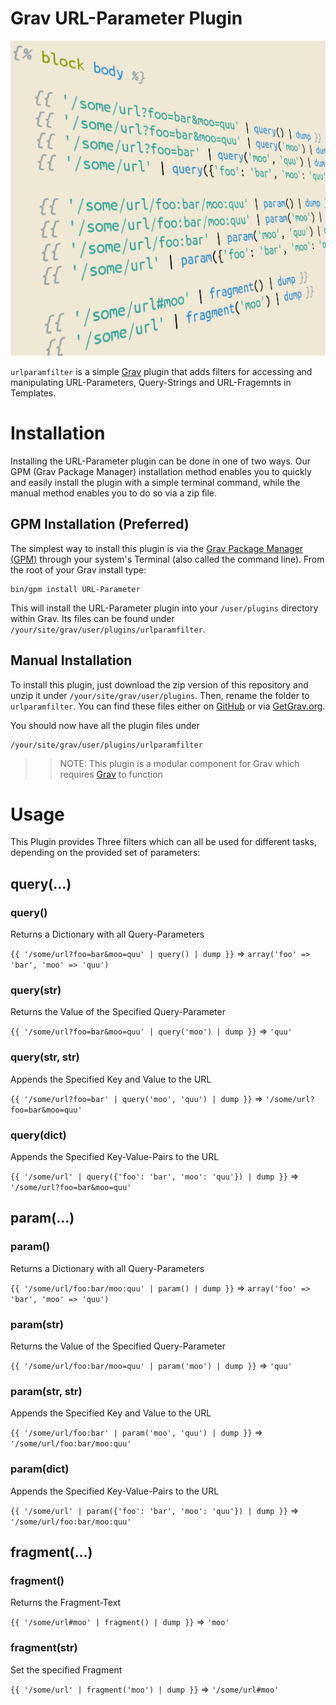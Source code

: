 # Grav URL-Parameter Plugin

![URL-Parameter](urlparamfilter.png)

`urlparamfilter` is a simple [Grav](http://github.com/getgrav/grav) plugin that adds filters for accessing and manipulating URL-Parameters, Query-Strings and URL-Fragemnts in Templates.

# Installation

Installing the URL-Parameter plugin can be done in one of two ways. Our GPM (Grav Package Manager) installation method enables you to quickly and easily install the plugin with a simple terminal command, while the manual method enables you to do so via a zip file.

## GPM Installation (Preferred)

The simplest way to install this plugin is via the [Grav Package Manager (GPM)](http://learn.getgrav.org/advanced/grav-gpm) through your system's Terminal (also called the command line).  From the root of your Grav install type:

    bin/gpm install URL-Parameter

This will install the URL-Parameter plugin into your `/user/plugins` directory within Grav. Its files can be found under `/your/site/grav/user/plugins/urlparamfilter`.

## Manual Installation

To install this plugin, just download the zip version of this repository and unzip it under `/your/site/grav/user/plugins`. Then, rename the folder to `urlparamfilter`. You can find these files either on [GitHub](https://github.com/getgrav/grav-plugin-urlparamfilter) or via [GetGrav.org](http://getgrav.org/downloads/plugins#extras).

You should now have all the plugin files under

    /your/site/grav/user/plugins/urlparamfilter

>> NOTE: This plugin is a modular component for Grav which requires [Grav](http://github.com/getgrav/grav) to function

# Usage

This Plugin provides Three filters which can all be used for different tasks, depending on the provided set of parameters:

## query(…)
### query()
Returns a Dictionary with all Query-Parameters

`{{ '/some/url?foo=bar&moo=quu' | query() | dump }}` => `array('foo' => 'bar', 'moo' => 'quu')`

### query(str)
Returns the Value of the Specified Query-Parameter

`{{ '/some/url?foo=bar&moo=quu' | query('moo') | dump }}` => `'quu'`

### query(str, str)
Appends the Specified Key and Value to the URL

`{{ '/some/url?foo=bar' | query('moo', 'quu') | dump }}` => `'/some/url?foo=bar&moo=quu'`
    
### query(dict)
Appends the Specified Key-Value-Pairs to the URL

`{{ '/some/url' | query({'foo': 'bar', 'moo': 'quu'}) | dump }}` => `'/some/url?foo=bar&moo=quu'`



## param(…)
### param()
Returns a Dictionary with all Query-Parameters

`{{ '/some/url/foo:bar/moo:quu' | param() | dump }}` => `array('foo' => 'bar', 'moo' => 'quu')`

### param(str)
Returns the Value of the Specified Query-Parameter

`{{ '/some/url/foo:bar/moo=quu' | param('moo') | dump }}` => `'quu'`

### param(str, str)
Appends the Specified Key and Value to the URL

`{{ '/some/url/foo:bar' | param('moo', 'quu') | dump }}` => `'/some/url/foo:bar/moo:quu'`
    
### param(dict)
Appends the Specified Key-Value-Pairs to the URL

`{{ '/some/url' | param({'foo': 'bar', 'moo': 'quu'}) | dump }}` => `'/some/url/foo:bar/moo:quu'`





## fragment(…)
### fragment()
Returns the Fragment-Text

`{{ '/some/url#moo' | fragment() | dump }}` => `'moo'`

### fragment(str)
Set the specified Fragment

`{{ '/some/url' | fragment('moo') | dump }}` => `'/some/url#moo'`
